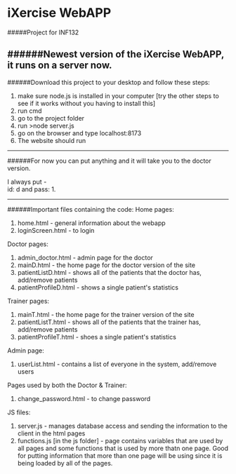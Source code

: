 # iXercise WebAPP
#####Project for INF132

######Newest version of the iXercise WebAPP, it runs on a server now.
---
######Download this project to your desktop and follow these steps:

1. make sure node.js is installed in your computer [try the other steps to see if it works without you having to install this]
2. run cmd
3. go to the project folder
4. run >node server.js
5. go on the browser and type localhost:8173
6. The website should run

---
######For now you can put anything and it will take you to the doctor version. 

I always put -  
id: d
and pass: 1.

---
######Important files containing the code: 
Home pages:

1. home.html - general information about the webapp
2. loginScreen.html - to login

Doctor pages:

1. admin_doctor.html - admin page for the doctor
2. mainD.html - the home page for the doctor version of the site
3. patientListD.html - shows all of the patients that the doctor has, add/remove patients
4. patientProfileD.html - shows a single patient's statistics 

Trainer pages:

1. mainT.html - the home page for the trainer version of the site 
2. patientListT.html - shows all of the patients that the trainer has, add/remove patients
3. patientProfileT.html - shoes a single patient's statistics 

Admin page:

1. userList.html - contains a list of everyone in the system, add/remove users

Pages used by both the Doctor & Trainer:

1. change_password.html - to change password

JS files:

1. server.js - manages database access and sending the information to the client in the html pages
2. functions.js [in the js folder] - page contains variables that are used by all pages and some functions that is used by more thatn one page. Good for putting information that more than one page will be using since it is being loaded by all of the pages.

